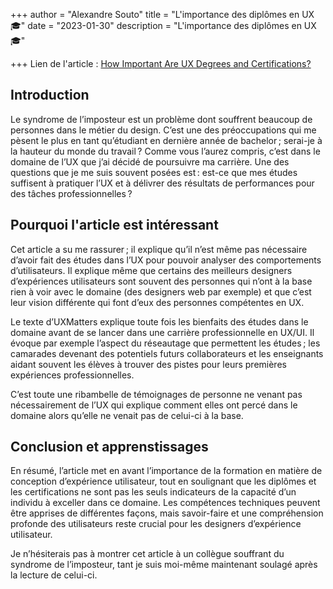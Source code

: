 +++
author = "Alexandre Souto"
title = "L'importance des diplômes en UX 🎓"
date = "2023-01-30"
description = "L'importance des diplômes en UX 🎓"

+++
Lien de l'article : [How Important Are UX Degrees and Certifications?](https://www.uxmatters.com/mt/archives/2012/01/how-important-are-ux-degrees-and-certifications.php)

## Introduction
Le syndrome de l’imposteur est un problème dont souffrent beaucoup de personnes dans le métier du design. C’est une des préoccupations qui me pèsent le plus en tant qu’étudiant en dernière année de bachelor ; serai-je à la hauteur du monde du travail ?
Comme vous l’aurez compris, c’est dans le domaine de l’UX que j’ai décidé de poursuivre ma carrière. Une des questions que je me suis souvent posées est : est-ce que mes études suffisent à pratiquer l’UX et à délivrer des résultats de performances pour des tâches professionnelles ?

## Pourquoi l'article est intéressant
Cet article a su me rassurer ; il explique qu’il n’est même pas nécessaire d’avoir fait des études dans l’UX pour pouvoir analyser des comportements d’utilisateurs. Il explique même que certains des meilleurs designers d’expériences utilisateurs sont souvent des personnes qui n’ont à la base rien à voir avec le domaine (des designers web par exemple) et que c’est leur vision différente qui font d’eux des personnes compétentes en UX.

Le texte d’UXMatters explique toute fois les bienfaits des études dans le domaine avant de se lancer dans une carrière professionnelle en UX/UI. Il évoque par exemple l’aspect du réseautage que permettent les études ; les camarades devenant des potentiels futurs collaborateurs et les enseignants aidant souvent les élèves à trouver des pistes pour leurs premières expériences professionnelles.

C’est toute une ribambelle de témoignages de personne ne venant pas nécessairement de l’UX qui explique comment elles ont percé dans le domaine alors qu’elle ne venait pas de celui-ci à la base.

## Conclusion et apprenstissages
En résumé, l’article met en avant l’importance de la formation en matière de conception d’expérience utilisateur, tout en soulignant que les diplômes et les certifications ne sont pas les seuls indicateurs de la capacité d’un individu à exceller dans ce domaine. Les compétences techniques peuvent être apprises de différentes façons, mais savoir-faire et une compréhension profonde des utilisateurs reste crucial pour les designers d’expérience utilisateur.

Je n’hésiterais pas à montrer cet article à un collègue souffrant du syndrome de l’imposteur, tant je suis moi-même maintenant soulagé après la lecture de celui-ci. 
